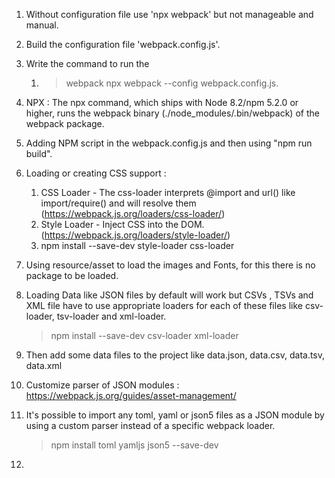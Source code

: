 1. Without configuration file use 'npx webpack' but not manageable and manual.
   
2. Build the configuration file 'webpack.config.js'.

3. Write the command to run the 
   1. > webpack npx webpack --config webpack.config.js.

4. NPX : The npx command, which ships with Node 8.2/npm 5.2.0 or higher, runs the webpack binary (./node_modules/.bin/webpack) of the webpack package.

5. Adding NPM script in the webpack.config.js and then using "npm run build".

6. Loading or creating CSS support : 
   1. CSS Loader - The css-loader interprets @import and url() like import/require() and will resolve them (https://webpack.js.org/loaders/css-loader/)
   2. Style Loader - Inject CSS into the DOM. (https://webpack.js.org/loaders/style-loader/)
   3. npm install --save-dev style-loader css-loader
   
7. Using resource/asset to load the images and Fonts, for this there is no package to be loaded.

8. Loading Data like JSON files by default will work but CSVs , TSVs and XML file have to use appropriate loaders for each of these files like csv-loader, tsv-loader and xml-loader.
   > npm install --save-dev csv-loader xml-loader 

9.  Then add some data files to the project like data.json, data.csv, data.tsv, data.xml

10. Customize parser of JSON modules : https://webpack.js.org/guides/asset-management/

11. It's possible to import any toml, yaml or json5 files as a JSON module by using a custom parser instead of a specific webpack loader.
    > npm install toml yamljs json5 --save-dev
    
12. 